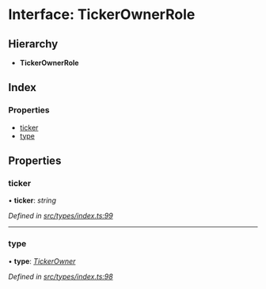 # Interface: TickerOwnerRole

## Hierarchy

* **TickerOwnerRole**

## Index

### Properties

* [ticker](tickerownerrole.md#ticker)
* [type](tickerownerrole.md#type)

## Properties

###  ticker

• **ticker**: *string*

*Defined in [src/types/index.ts:99](https://github.com/PolymathNetwork/polymesh-sdk/blob/cfab557b/src/types/index.ts#L99)*

___

###  type

• **type**: *[TickerOwner](../enums/roletype.md#tickerowner)*

*Defined in [src/types/index.ts:98](https://github.com/PolymathNetwork/polymesh-sdk/blob/cfab557b/src/types/index.ts#L98)*
